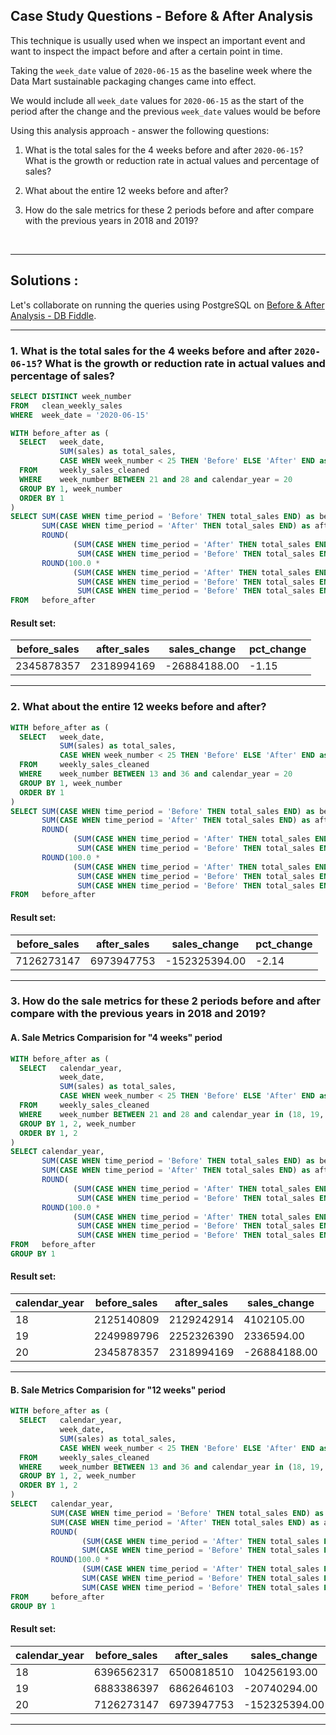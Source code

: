 ## Case Study Questions - Before & After Analysis

This technique is usually used when we inspect an important event and want to inspect the impact before and after a certain point in time.

Taking the `week_date` value of `2020-06-15` as the baseline week where the Data Mart sustainable packaging changes came into effect.

We would include all `week_date` values for `2020-06-15` as the start of the period after the change and the previous `week_date` values would be before

Using this analysis approach - answer the following questions:


1. What is the total sales for the 4 weeks before and after `2020-06-15`? What is the growth or reduction rate in actual values and percentage of sales?

2. What about the entire 12 weeks before and after?

3. How do the sale metrics for these 2 periods before and after compare with the previous years in 2018 and 2019?

<br> 


--- 


## Solutions :

Let's collaborate on running the queries using PostgreSQL on [Before & After Analysis - DB Fiddle](https://www.db-fiddle.com/f/gH6urwAb5ewMiSchV4i6Xz/15).

---

### 1. What is the total sales for the 4 weeks before and after `2020-06-15`? What is the growth or reduction rate in actual values and percentage of sales?


```sql
SELECT DISTINCT week_number
FROM   clean_weekly_sales
WHERE  week_date = '2020-06-15' 
```

```sql
WITH before_after as (
  SELECT   week_date,
           SUM(sales) as total_sales,
           CASE WHEN week_number < 25 THEN 'Before' ELSE 'After' END as time_period
  FROM     weekly_sales_cleaned
  WHERE    week_number BETWEEN 21 and 28 and calendar_year = 20
  GROUP BY 1, week_number
  ORDER BY 1
)
SELECT SUM(CASE WHEN time_period = 'Before' THEN total_sales END) as before_sales,
       SUM(CASE WHEN time_period = 'After' THEN total_sales END) as after_sales,
       ROUND(
              (SUM(CASE WHEN time_period = 'After' THEN total_sales END) - 
               SUM(CASE WHEN time_period = 'Before' THEN total_sales END)), 2) as sales_change,
       ROUND(100.0 * 
              (SUM(CASE WHEN time_period = 'After' THEN total_sales END) - 
               SUM(CASE WHEN time_period = 'Before' THEN total_sales END)) / 
               SUM(CASE WHEN time_period = 'Before' THEN total_sales END), 2) as pct_change
FROM   before_after
```

#### Result set:

before_sales |	after_sales |	sales_change |	pct_change |
--|--|--|--|
2345878357 |	2318994169 |	-26884188.00 |	-1.15 |

---

### 2. What about the entire 12 weeks before and after?

```sql
WITH before_after as (
  SELECT   week_date,
           SUM(sales) as total_sales,
           CASE WHEN week_number < 25 THEN 'Before' ELSE 'After' END as time_period
  FROM     weekly_sales_cleaned
  WHERE    week_number BETWEEN 13 and 36 and calendar_year = 20
  GROUP BY 1, week_number
  ORDER BY 1
)
SELECT SUM(CASE WHEN time_period = 'Before' THEN total_sales END) as before_sales,
       SUM(CASE WHEN time_period = 'After' THEN total_sales END) as after_sales,
       ROUND(
              (SUM(CASE WHEN time_period = 'After' THEN total_sales END) - 
               SUM(CASE WHEN time_period = 'Before' THEN total_sales END)), 2) as sales_change,
       ROUND(100.0 * 
              (SUM(CASE WHEN time_period = 'After' THEN total_sales END) - 
               SUM(CASE WHEN time_period = 'Before' THEN total_sales END)) / 
               SUM(CASE WHEN time_period = 'Before' THEN total_sales END), 2) as pct_change
FROM   before_after
```

#### Result set:

before_sales |	after_sales |	sales_change |	pct_change |
--|--|--|--|
7126273147 |	6973947753 |	-152325394.00 |	-2.14 |

---

### 3. How do the sale metrics for these 2 periods before and after compare with the previous years in 2018 and 2019?

#### A. Sale Metrics Comparision for "4 weeks" period

```sql
WITH before_after as (
  SELECT   calendar_year,
           week_date,
           SUM(sales) as total_sales,
           CASE WHEN week_number < 25 THEN 'Before' ELSE 'After' END as time_period
  FROM     weekly_sales_cleaned
  WHERE    week_number BETWEEN 21 and 28 and calendar_year in (18, 19, 20)
  GROUP BY 1, 2, week_number
  ORDER BY 1, 2
)
SELECT calendar_year,
       SUM(CASE WHEN time_period = 'Before' THEN total_sales END) as before_sales,
       SUM(CASE WHEN time_period = 'After' THEN total_sales END) as after_sales,
       ROUND(
              (SUM(CASE WHEN time_period = 'After' THEN total_sales END) - 
               SUM(CASE WHEN time_period = 'Before' THEN total_sales END)), 2) as sales_change,
       ROUND(100.0 * 
              (SUM(CASE WHEN time_period = 'After' THEN total_sales END) - 
               SUM(CASE WHEN time_period = 'Before' THEN total_sales END)) / 
               SUM(CASE WHEN time_period = 'Before' THEN total_sales END), 2) as pct_change
FROM   before_after
GROUP BY 1
```

#### Result set:

calendar_year |	before_sales |	after_sales |	sales_change |	pct_change |
--|--|--|--|--|
18 |	2125140809 |	2129242914 |	4102105.00 |	0.19 |
19 |	2249989796 |	2252326390 |	2336594.00 |	0.10 |
20 |	2345878357 |	2318994169 |	-26884188.00 |	-1.15 |


---

#### B. Sale Metrics Comparision for "12 weeks" period

```sql
WITH before_after as (
  SELECT   calendar_year, 
           week_date,
           SUM(sales) as total_sales,
           CASE WHEN week_number < 25 THEN 'Before' ELSE 'After' END as time_period
  FROM     weekly_sales_cleaned
  WHERE    week_number BETWEEN 13 and 36 and calendar_year in (18, 19, 20)
  GROUP BY 1, 2, week_number
  ORDER BY 1, 2
)
SELECT   calendar_year,
         SUM(CASE WHEN time_period = 'Before' THEN total_sales END) as before_sales,
         SUM(CASE WHEN time_period = 'After' THEN total_sales END) as after_sales,
         ROUND(
                (SUM(CASE WHEN time_period = 'After' THEN total_sales END) - 
                SUM(CASE WHEN time_period = 'Before' THEN total_sales END)), 2) as sales_change,
         ROUND(100.0 * 
                (SUM(CASE WHEN time_period = 'After' THEN total_sales END) - 
                SUM(CASE WHEN time_period = 'Before' THEN total_sales END)) / 
                SUM(CASE WHEN time_period = 'Before' THEN total_sales END), 2) as pct_change
FROM     before_after
GROUP BY 1
```

#### Result set:

calendar_year |	before_sales |	after_sales |	sales_change |	pct_change |
--|--|--|--|--|
18 |	6396562317 |	6500818510 |	104256193.00 |	1.63 |
19 |	6883386397 |	6862646103 |	-20740294.00 |	-0.30 |
20 |	7126273147 |	6973947753 |	-152325394.00 |	-2.14 |

---



